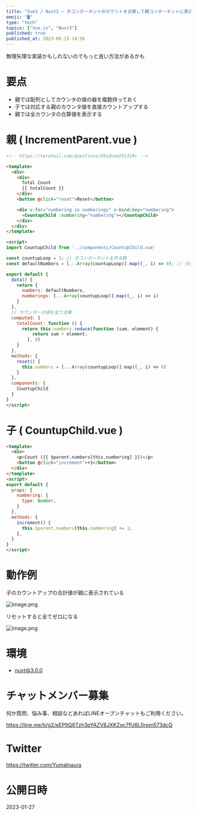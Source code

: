 ```yaml
---
title: "Vue3 / Nuxt3 – 子コンポーネントのカウントを合算して親コンポーネントに表示する、リセットする"
emoji: "🖥"
type: "tech"
topics: ["Vue.js", "Nuxt3"]
published: true
published_at: 2023-09-15 14:56
---
```


無理矢理な実装かもしれないのでもっと良い方法があるかも

# 要点

- 親では配列としてカウンタの値の器を複数持っておく
- 子では対応する親のカウンタ値を直接カウントアップする
- 親では全カウンタの合算値を表示する

# 親 ( IncrementParent.vue )

```html
<!-- https://teratail.com/questions/k9a3uom29j319c -->

<template>
  <div>
    <div>
      Total Count
      {{ totalCount }}
    </div>
    <button @click="reset">Reset</button>

    <div v-for="numbering in numberings" v-bind:key="numbering">
      <CountupChild :numbering="numbering"></CountupChild>
    </div>
  </div>
</template>

<script>
import CountupChild from '../components/CountupChild.vue'

const countupLoop = 3; // 子コンポーネントを作る数
const defaultNumbers = [...Array(countupLoop)].map((_, i) => 0); // [0,0,0] のような初期値

export default {
  data() {
    return {
      numbers: defaultNumbers,
      numberings: [...Array(countupLoop)].map((_, i) => i)
    }
  },
  // カウンターの値を全て合算
  computed: {
    totalCount: function () {
      return this.numbers.reduce(function (sum, element) {
          return sum + element;
        }, 0)
    }
  },
  methods: {
    reset() {
      this.numbers = [...Array(countupLoop)].map((_, i) => 0)
    }
  },
  components: {
    CountupChild
  }
}
</script>
```

# 子 ( CountupChild.vue )

```html
<template>
  <div>
    <p>Count ({{ $parent.numbers[this.numbering] }})</p>
    <button @click="increment">+1</button>
  </div>
</template>
<script>
export default {
  props: {
    numbering: {
      type: Number,
    }
  },
  methods: {
    increment() {
      this.$parent.numbers[this.numbering] += 1;
    },
  }
}
</script>
```

# 動作例


子のカウントアップの合計値が親に表示されている

![image.png](https://qiita-image-store.s3.ap-northeast-1.amazonaws.com/0/89618/1864700b-7cad-9c82-746d-4318cb7bb3d3.png)


リセットすると全てゼロになる

![image.png](https://qiita-image-store.s3.ap-northeast-1.amazonaws.com/0/89618/07ccd915-356a-45cc-9483-1ba3f860a930.png)


# 環境

- nuxt@3.0.0

# チャットメンバー募集


何か質問、悩み事、相談などあればLINEオープンチャットもご利用ください。

https://line.me/ti/g2/eEPltQ6Tzh3pYAZV8JXKZqc7PJ6L0rpm573dcQ


# Twitter

https://twitter.com/YumaInaura


# 公開日時

2023-01-27
